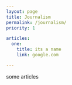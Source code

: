 ```yaml
---
layout: page
title: Journalism
permalink: /journalism/
priority: 1

articles:
  one:
    title: its a name
    link: google.com

---
```


some articles
